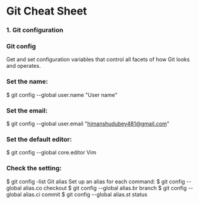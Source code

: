 
# Git Cheat Sheet

### 1. Git configuration
### Git config
Get and set configuration variables that control all facets of how Git looks and operates.

### Set the name:
$ git config --global user.name "User name"
### Set the email:
$ git config --global user.email "himanshudubey481@gmail.com"
### Set the default editor:
$ git config --global core.editor Vim
### Check the setting:
$ git config -list
Git alias
Set up an alias for each command:
$ git config --global alias.co checkout
$ git config --global alias.br branch
$ git config --global alias.ci commit
$ git config --global alias.st status
